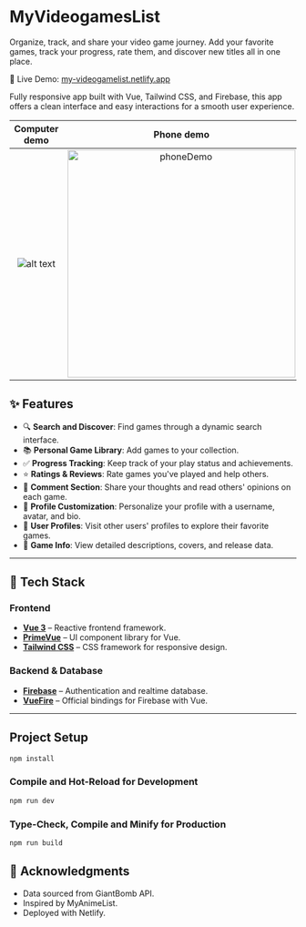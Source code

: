 # MyVideogamesList

Organize, track, and share your video game journey. Add your favorite games, track your progress, rate them, and discover new titles all in one place.

🔗 Live Demo: [my-videogamelist.netlify.app](https://my-videogamelist.netlify.app)

Fully responsive app built with Vue, Tailwind CSS, and Firebase, this app offers a clean interface and easy interactions for a smooth user experience.

|                                                      Computer demo                                                       |                             Phone demo                              |
| :----------------------------------------------------------------------------------------------------------------------: | :-----------------------------------------------------------------: |
| ![alt text](https://github.com/AndreuMB/MyVideogameList/blob/master/src/assets/addGame.gif?raw=true 'computer demo gif') | <img src="src/assets/phoneDemo.gif" alt="phoneDemo" width="400px"/> |

## ✨ Features

- 🔍 **Search and Discover**: Find games through a dynamic search interface.
- 📚 **Personal Game Library**: Add games to your collection.
- ✅ **Progress Tracking**: Keep track of your play status and achievements.
- ⭐ **Ratings & Reviews**: Rate games you've played and help others.
- 💬 **Comment Section**: Share your thoughts and read others' opinions on each game.
- 🎨 **Profile Customization**: Personalize your profile with a username, avatar, and bio.
- 👤 **User Profiles**: Visit other users' profiles to explore their favorite games.
- 📄 **Game Info**: View detailed descriptions, covers, and release data.

---

## 🚀 Tech Stack

### Frontend

- [**Vue 3**](https://vuejs.org/) – Reactive frontend framework.
- [**PrimeVue**](https://primevue.org/) – UI component library for Vue.
- [**Tailwind CSS**](https://tailwindcss.com/) – CSS framework for responsive design.

### Backend & Database

- [**Firebase**](https://firebase.google.com/) – Authentication and realtime database.
- [**VueFire**](https://vuefire.vuejs.org/guide/getting-started.html) – Official bindings for Firebase with Vue.

---

## Project Setup

```sh
npm install
```

### Compile and Hot-Reload for Development

```sh
npm run dev
```

### Type-Check, Compile and Minify for Production

```sh
npm run build
```

## 🙌 Acknowledgments

- Data sourced from GiantBomb API.
- Inspired by MyAnimeList.
- Deployed with Netlify.
